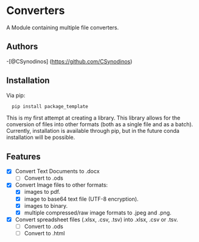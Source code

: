 # Converters
A Module containing multiple file converters.

## Authors
-[@CSynodinos] (https://github.com/CSynodinos)

## Installation

Via pip:

```bash
  pip install package_template
```

This is my first attempt at creating a library. This library allows for the conversion of files into other formats (both as a single file and as a batch).
Currently, installation is available through pip, but in the future conda installation will be possible.

## Features

- [x] Convert Text Documents to .docx
    - [ ] Convert to .ods

- [x] Convert Image files to other formats:
    - [x] images to pdf.
    - [x] image to base64 text file (UTF-8 encryption).
    - [x] images to binary.
    - [x] multiple compressed/raw image formats to .jpeg and .png.

- [x] Convert spreadsheet files (.xlsx, .csv, .tsv) into .xlsx, .csv or .tsv.
	- [ ] Convert to .ods
    - [ ] Convert to .html